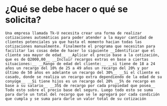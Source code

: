 # ¿Qué se debe hacer o qué se solicita?


`Una empresa llamada Tk-U necesita crear una forma de realizar cotizaciones automáticas para poder atender a la mayor cantidad de clientes potenciales
ya que hasta el momento hacian todas las cotizaciones manualmente.
Finalmente el programa que necesitan para facilitar las cosas debe de hacer lo siguiente
__Identificar que el cliente sea mayor de edad__
__Aplicar el precio base a la cotización, que es de Q2000,00__
__Incluir recargos extras en base a ciertas situaciones:__
__Rango de edad del cliente:__
__si tiene de 18 a 24 años un recargo del 10%
de 25 a 49 años un recargo del 20%
y por último de 50 años en adelante un recargo del 30%__
__Si el cliente es casado, donde se realiza un recargo extra dependiendo de la edad de su conyúge__
__Si tiene hijos es un recargo del 20%
__5% de recargo en base a su salario__
__35$ de recargo por cada propiedad que posea__ 
Todo esto sobre el precio base del seguro.
Luego todo esto se suma para darle un total del recargo que se le agregará por cada condición que cumpla y se suma para darle un valor total de su cotización`




 
